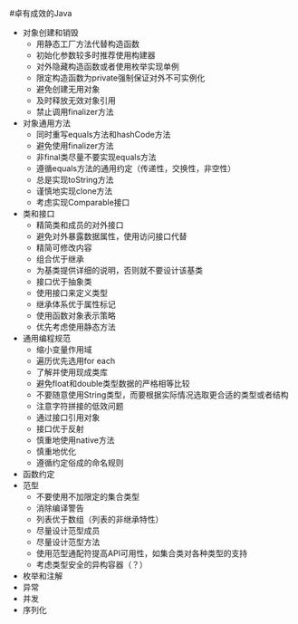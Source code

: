 #卓有成效的Java
- 对象创建和销毁
    - 用静态工厂方法代替构造函数
    - 初始化参数较多时推荐使用构建器
    - 对外隐藏构造函数或者使用枚举实现单例
    - 限定构造函数为private强制保证对外不可实例化
    - 避免创建无用对象
    - 及时释放无效对象引用
    - 禁止调用finalizer方法
- 对象通用方法
    - 同时重写equals方法和hashCode方法
    - 避免使用finalizer方法
    - 非final类尽量不要实现equals方法
    - 遵循equals方法的通用约定（传递性，交换性，非空性）
    - 总是实现toString方法
    - 谨慎地实现clone方法
    - 考虑实现Comparable接口
- 类和接口
    - 精简类和成员的对外接口
    - 避免对外暴露数据属性，使用访问接口代替
    - 精简可修改内容
    - 组合优于继承
    - 为基类提供详细的说明，否则就不要设计该基类
    - 接口优于抽象类
    - 使用接口来定义类型
    - 继承体系优于属性标记
    - 使用函数对象表示策略
    - 优先考虑使用静态方法
- 通用编程规范
    - 缩小变量作用域
    - 遍历优先选用for each
    - 了解并使用现成类库
    - 避免float和double类型数据的严格相等比较
    - 不要随意使用String类型，而要根据实际情况选取更合适的类型或者结构
    - 注意字符拼接的低效问题
    - 通过接口引用对象
    - 接口优于反射
    - 慎重地使用native方法
    - 慎重地优化
    - 遵循约定俗成的命名规则
- 函数约定
- 范型
    - 不要使用不加限定的集合类型
    - 消除编译警告
    - 列表优于数组（列表的非继承特性）
    - 尽量设计范型成员
    - 尽量设计范型方法
    - 使用范型通配符提高API可用性，如集合类对各种类型的支持
    - 考虑类型安全的异构容器（？）
- 枚举和注解
- 异常
- 并发
- 序列化